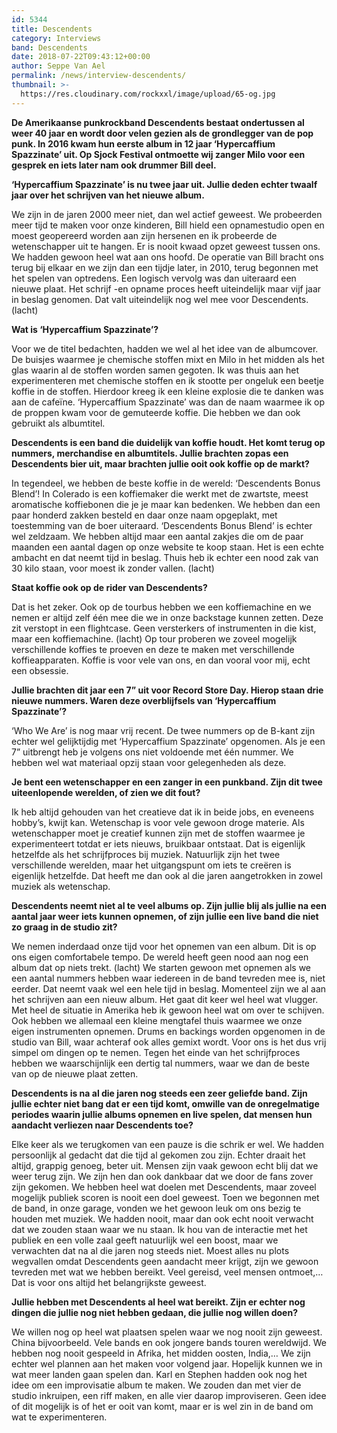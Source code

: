 ```yaml
---
id: 5344
title: Descendents
category: Interviews
band: Descendents
date: 2018-07-22T09:43:12+00:00
author: Seppe Van Ael
permalink: /news/interview-descendents/
thumbnail: >-
  https://res.cloudinary.com/rockxxl/image/upload/65-og.jpg
---
```

**De Amerikaanse punkrockband Descendents bestaat ondertussen al weer 40 jaar en wordt door velen gezien als de grondlegger van de pop punk. In 2016 kwam hun eerste album in 12 jaar ‘Hypercaffium Spazzinate’ uit. Op Sjock Festival ontmoette wij zanger Milo voor een gesprek en iets later nam ook drummer Bill deel.**

**‘Hypercaffium Spazzinate’ is nu twee jaar uit. Jullie deden echter twaalf jaar over het schrijven van het nieuwe album.** 

We zijn in de jaren 2000 meer niet, dan wel actief geweest. We probeerden meer tijd te maken voor onze kinderen, Bill hield een opnamestudio open en moest geopereerd worden aan zijn hersenen en ik probeerde de wetenschapper uit te hangen. Er is nooit kwaad opzet geweest tussen ons. We hadden gewoon heel wat aan ons hoofd. De operatie van Bill bracht ons terug bij elkaar en we zijn dan een tijdje later, in 2010, terug begonnen met het spelen van optredens. Een logisch vervolg was dan uiteraard een nieuwe plaat. Het schrijf -en opname proces heeft uiteindelijk maar vijf jaar in beslag genomen. Dat valt uiteindelijk nog wel mee voor Descendents. (lacht)

**Wat is ‘Hypercaffium Spazzinate’?**

Voor we de titel bedachten, hadden we wel al het idee van de albumcover. De buisjes waarmee je chemische stoffen mixt en Milo in het midden als het glas waarin al de stoffen worden samen gegoten. Ik was thuis aan het experimenteren met chemische stoffen en ik stootte per ongeluk een beetje koffie in de stoffen. Hierdoor kreeg ik een kleine explosie die te danken was aan de cafeïne. ‘Hypercaffium Spazzinate’ was dan de naam waarmee ik op de proppen kwam voor de gemuteerde koffie. Die hebben we dan ook gebruikt als albumtitel.

**Descendents is een band die duidelijk van koffie houdt. Het komt terug op nummers, merchandise en albumtitels. Jullie brachten zopas een Descendents bier uit, maar brachten jullie ooit ook koffie op de markt?**

In tegendeel, we hebben de beste koffie in de wereld: ‘Descendents Bonus Blend’! In Colerado is een koffiemaker die werkt met de zwartste, meest aromatische koffiebonen die je je maar kan bedenken. We hebben dan een paar honderd zakken besteld en daar onze naam opgeplakt, met toestemming van de boer uiteraard. ‘Descendents Bonus Blend’ is echter wel zeldzaam. We hebben altijd maar een aantal zakjes die om de paar maanden een aantal dagen op onze website te koop staan. Het is een echte ambacht en dat neemt tijd in beslag. Thuis heb ik echter een nood zak van 30 kilo staan, voor moest ik zonder vallen. (lacht)

**Staat koffie ook op de rider van Descendents?**

Dat is het zeker. Ook op de tourbus hebben we een koffiemachine en we nemen er altijd zelf één mee die we in onze backstage kunnen zetten. Deze zit verstopt in een flightcase. Geen versterkers of instrumenten in die kist, maar een koffiemachine. (lacht) Op tour proberen we zoveel mogelijk verschillende koffies te proeven en deze te maken met verschillende koffieapparaten. Koffie is voor vele van ons, en dan vooral voor mij, echt een obsessie.

**Jullie brachten dit jaar een 7” uit voor Record Store Day. Hierop staan drie nieuwe nummers. Waren deze overblijfsels van ‘Hypercaffium Spazzinate’?**

‘Who We Are’ is nog maar vrij recent. De twee nummers op de B-kant zijn echter wel gelijktijdig met ‘Hypercaffium Spazzinate’ opgenomen. Als je een 7” uitbrengt heb je volgens ons niet voldoende met één nummer. We hebben wel wat materiaal opzij staan voor gelegenheden als deze.

**Je bent een wetenschapper en een zanger in een punkband. Zijn dit twee uiteenlopende werelden, of zien we dit fout?**

Ik heb altijd gehouden van het creatieve dat ik in beide jobs, en eveneens hobby’s, kwijt kan. Wetenschap is voor vele gewoon droge materie. Als wetenschapper moet je creatief kunnen zijn met de stoffen waarmee je experimenteert totdat er iets nieuws, bruikbaar ontstaat. Dat is eigenlijk hetzelfde als het schrijfproces bij muziek. Natuurlijk zijn het twee verschillende werelden, maar het uitgangspunt om iets te creëren is eigenlijk hetzelfde. Dat heeft me dan ook al die jaren aangetrokken in zowel muziek als wetenschap.

**Descendents neemt niet al te veel albums op. Zijn jullie blij als jullie na een aantal jaar weer iets kunnen opnemen, of zijn jullie een live band die niet zo graag in de studio zit?**

We nemen inderdaad onze tijd voor het opnemen van een album. Dit is op ons eigen comfortabele tempo. De wereld heeft geen nood aan nog een album dat op niets trekt. (lacht) We starten gewoon met opnemen als we een aantal nummers hebben waar iedereen in de band tevreden mee is, niet eerder. Dat neemt vaak wel een hele tijd in beslag. Momenteel zijn we al aan het schrijven aan een nieuw album. Het gaat dit keer wel heel wat vlugger. Met heel de situatie in Amerika heb ik gewoon heel wat om over te schijven. Ook hebben we allemaal een kleine mengtafel thuis waarmee we onze eigen instrumenten opnemen. Drums en backings worden opgenomen in de studio van Bill, waar achteraf ook alles gemixt wordt. Voor ons is het dus vrij simpel om dingen op te nemen. Tegen het einde van het schrijfproces hebben we waarschijnlijk een dertig tal nummers, waar we dan de beste van op de nieuwe plaat zetten.

**Descendents is na al die jaren nog steeds een zeer geliefde band. Zijn jullie echter niet bang dat er een tijd komt, omwille van de onregelmatige periodes waarin jullie albums opnemen en live spelen, dat mensen hun aandacht verliezen naar Descendents toe?**

Elke keer als we terugkomen van een pauze is die schrik er wel. We hadden persoonlijk al gedacht dat die tijd al gekomen zou zijn. Echter draait het altijd, grappig genoeg, beter uit. Mensen zijn vaak gewoon echt blij dat we weer terug zijn. We zijn hen dan ook dankbaar dat we door de fans zover zijn gekomen. We hebben heel wat doelen met Descendents, maar zoveel mogelijk publiek scoren is nooit een doel geweest. Toen we begonnen met de band, in onze garage, vonden we het gewoon leuk om ons bezig te houden met muziek. We hadden nooit, maar dan ook echt nooit verwacht dat we zouden staan waar we nu staan. Ik hou van de interactie met het publiek en een volle zaal geeft natuurlijk wel een boost, maar we verwachten dat na al die jaren nog steeds niet. Moest alles nu plots wegvallen omdat Descendents geen aandacht meer krijgt, zijn we gewoon tevreden met wat we hebben bereikt. Veel gereisd, veel mensen ontmoet,… Dat is voor ons altijd het belangrijkste geweest.

**Jullie hebben met Descendents al heel wat bereikt. Zijn er echter nog dingen die jullie nog niet hebben gedaan, die jullie nog willen doen?**

We willen nog op heel wat plaatsen spelen waar we nog nooit zijn geweest. China bijvoorbeeld. Vele bands en ook jongere bands touren wereldwijd. We hebben nog nooit gespeeld in Afrika, het midden oosten, India,… We zijn echter wel plannen aan het maken voor volgend jaar. Hopelijk kunnen we in wat meer landen gaan spelen dan. Karl en Stephen hadden ook nog het idee om een improvisatie album te maken. We zouden dan met vier de studio inkruipen, een riff maken, en alle vier daarop improviseren. Geen idee of dit mogelijk is of het er ooit van komt, maar er is wel zin in de band om wat te experimenteren.
